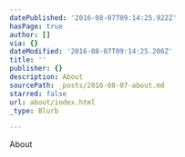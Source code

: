 ```yaml
---
datePublished: '2016-08-07T09:14:25.922Z'
hasPage: true
author: []
via: {}
dateModified: '2016-08-07T09:14:25.206Z'
title: ''
publisher: {}
description: About
sourcePath: _posts/2016-08-07-about.md
starred: false
url: about/index.html
_type: Blurb

---
```

About